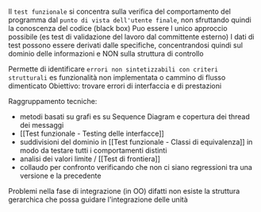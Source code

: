 Il `test funzionale` si concentra sulla verifica del comportamento del programma dal `punto di vista dell'utente finale`, non sfruttando quindi la conoscenza del codice (black box)
Puo essere l unico approccio possibile (es test di validazione del lavoro dal committente esterno)
I dati di test possono essere derivati dalle specifiche, concentrandosi quindi sul dominio delle informazioni e NON sulla struttura di controllo

Permette di identificare `errori non sintetizzabili con criteri strutturali` es funzionalità non implementata o cammino di flusso dimenticato
Obiettivo: trovare errori di interfaccia e di prestazioni

Raggruppamento tecniche:
- metodi basati su grafi es su Sequence Diagram e copertura dei thread dei messaggi
- [[Test funzionale - Testing delle interfacce]]
- suddivisioni del dominio in [[Test funzionale - Classi di equivalenza]] in modo da testare tutti i comportamenti distinti
- analisi dei valori limite / [[Test di frontiera]]
- collaudo per confronto verificando che non ci siano regressioni tra una versione e la precedente

Problemi nella fase di integrazione (in OO) difatti non esiste la struttura gerarchica che possa guidare l'integrazione delle unità

